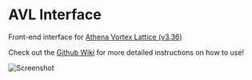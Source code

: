 # AVL Interface
Front-end interface for [Athena Vortex Lattice (v3.36)](http://web.mit.edu/drela/Public/web/avl/)

Check out the [Github Wiki](https://github.com/Bome1/AVLInterface/wiki) for more detailed instructions on how to use!

![Screenshot](![image](https://github.com/Bome1/AVLInterface/assets/14126696/0a2b1f4e-6064-4149-871e-2fdf6caab42f))
